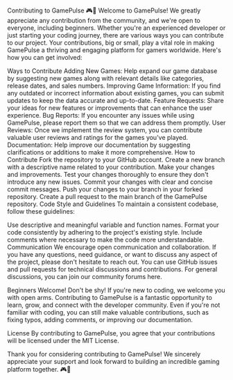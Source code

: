 Contributing to GamePulse 🎮🚀
Welcome to GamePulse! We greatly appreciate any contribution from the community, and we're open to everyone, including beginners. Whether you're an experienced developer or just starting your coding journey, there are various ways you can contribute to our project. Your contributions, big or small, play a vital role in making GamePulse a thriving and engaging platform for gamers worldwide. Here's how you can get involved:

Ways to Contribute
Adding New Games: Help expand our game database by suggesting new games along with relevant details like categories, release dates, and sales numbers.
Improving Game Information: If you find any outdated or incorrect information about existing games, you can submit updates to keep the data accurate and up-to-date.
Feature Requests: Share your ideas for new features or improvements that can enhance the user experience.
Bug Reports: If you encounter any issues while using GamePulse, please report them so that we can address them promptly.
User Reviews: Once we implement the review system, you can contribute valuable user reviews and ratings for the games you've played.
Documentation: Help improve our documentation by suggesting clarifications or additions to make it more comprehensive.
How to Contribute
Fork the repository to your GitHub account.
Create a new branch with a descriptive name related to your contribution.
Make your changes and improvements.
Test your changes thoroughly to ensure they don't introduce any new issues.
Commit your changes with clear and concise commit messages.
Push your changes to your branch in your forked repository.
Create a pull request to the main branch of the GamePulse repository.
Code Style and Guidelines
To maintain a consistent codebase, follow these guidelines:

Use descriptive and meaningful variable and function names.
Format your code consistently by adhering to the project's existing style.
Include comments where necessary to make the code more understandable.
Communication
We encourage open communication and collaboration. If you have any questions, need guidance, or want to discuss any aspect of the project, please don't hesitate to reach out. You can use GitHub issues and pull requests for technical discussions and contributions. For general discussions, you can join our community forums here.

Beginners Welcome!
Don't be shy! If you're new to coding, we welcome you with open arms. Contributing to GamePulse is a fantastic opportunity to learn, grow, and connect with the developer community. Even if you're not familiar with coding, you can still make valuable contributions, such as fixing typos, adding comments, or improving our documentation.

License
By contributing to GamePulse, you agree that your contributions will be licensed under the MIT License.

Thank you for considering contributing to GamePulse! We sincerely appreciate your support and look forward to building an incredible gaming platform together. 🎮🚀
